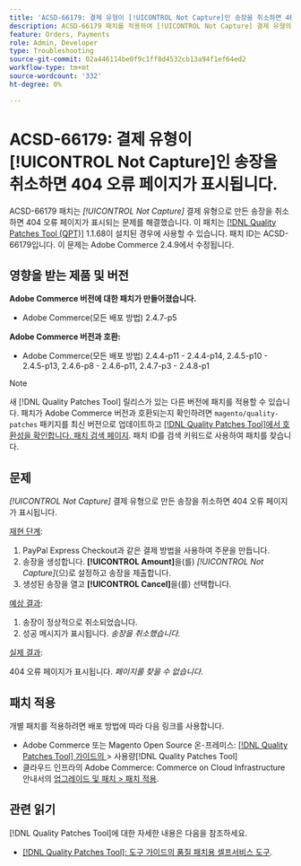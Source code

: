 ```yaml
---
title: 'ACSD-66179: 결제 유형이 [!UICONTROL Not Capture]인 송장을 취소하면 404 오류 페이지가 표시됩니다.'
description: ACSD-66179 패치를 적용하여 [!UICONTROL Not Capture] 결제 유형의 송장을 취소하면 404 오류 페이지가 표시되는 Adobe Commerce 문제를 해결합니다.
feature: Orders, Payments
role: Admin, Developer
type: Troubleshooting
source-git-commit: 02a446114be0f9c1ff8d4532cb13a94f1ef64ed2
workflow-type: tm+mt
source-wordcount: '332'
ht-degree: 0%

---
```



# ACSD-66179: 결제 유형이 [!UICONTROL Not Capture]인 송장을 취소하면 404 오류 페이지가 표시됩니다.

ACSD-66179 패치는 *[!UICONTROL Not Capture]* 결제 유형으로 만든 송장을 취소하면 404 오류 페이지가 표시되는 문제를 해결했습니다. 이 패치는 [[!DNL Quality Patches Tool (QPT)]](/help/tools/quality-patches-tool/quality-patches-tool-to-self-serve-quality-patches.md) 1.1.68이 설치된 경우에 사용할 수 있습니다. 패치 ID는 ACSD-66179입니다. 이 문제는 Adobe Commerce 2.4.9에서 수정됩니다.

## 영향을 받는 제품 및 버전

**Adobe Commerce 버전에 대한 패치가 만들어졌습니다.**

* Adobe Commerce(모든 배포 방법) 2.4.7-p5

**Adobe Commerce 버전과 호환:**

* Adobe Commerce(모든 배포 방법) 2.4.4-p11 - 2.4.4-p14, 2.4.5-p10 - 2.4.5-p13, 2.4.6-p8 - 2.4.6-p11, 2.4.7-p3 - 2.4.8-p1

>[!NOTE]
>
>새 [!DNL Quality Patches Tool] 릴리스가 있는 다른 버전에 패치를 적용할 수 있습니다. 패치가 Adobe Commerce 버전과 호환되는지 확인하려면 `magento/quality-patches` 패키지를 최신 버전으로 업데이트하고 [[!DNL Quality Patches Tool]에서 호환성을 확인합니다. 패치 검색 페이지](https://experienceleague.adobe.com/tools/commerce-quality-patches/index.html?lang=ko). 패치 ID를 검색 키워드로 사용하여 패치를 찾습니다.

## 문제

*[!UICONTROL Not Capture]* 결제 유형으로 만든 송장을 취소하면 404 오류 페이지가 표시됩니다.

<u>재현 단계</u>:

1. PayPal Express Checkout과 같은 결제 방법을 사용하여 주문을 만듭니다.
1. 송장을 생성합니다. **[!UICONTROL Amount]**&#x200B;을(를) *[!UICONTROL Not Capture]*(으)로 설정하고 송장을 제출합니다.
1. 생성된 송장을 열고 **[!UICONTROL Cancel]**&#x200B;을(를) 선택합니다.

<u>예상 결과</u>:

1. 송장이 정상적으로 취소되었습니다.
1. 성공 메시지가 표시됩니다. *송장을 취소했습니다.*

<u>실제 결과</u>:

404 오류 페이지가 표시됩니다. *페이지를 찾을 수 없습니다.*

## 패치 적용

개별 패치를 적용하려면 배포 방법에 따라 다음 링크를 사용합니다.

* Adobe Commerce 또는 Magento Open Source 온-프레미스: [[!DNL Quality Patches Tool]  가이드의 ](/help/tools/quality-patches-tool/usage.md)> 사용량[!DNL Quality Patches Tool]
* 클라우드 인프라의 Adobe Commerce: Commerce on Cloud Infrastructure 안내서의 [업그레이드 및 패치 > 패치 적용](https://experienceleague.adobe.com/docs/commerce-cloud-service/user-guide/develop/upgrade/apply-patches.html?lang=ko).

## 관련 읽기

[!DNL Quality Patches Tool]에 대한 자세한 내용은 다음을 참조하세요.

* [[!DNL Quality Patches Tool]: 도구 가이드의 품질 패치용 셀프서비스 도구](/help/tools/quality-patches-tool/quality-patches-tool-to-self-serve-quality-patches.md).

